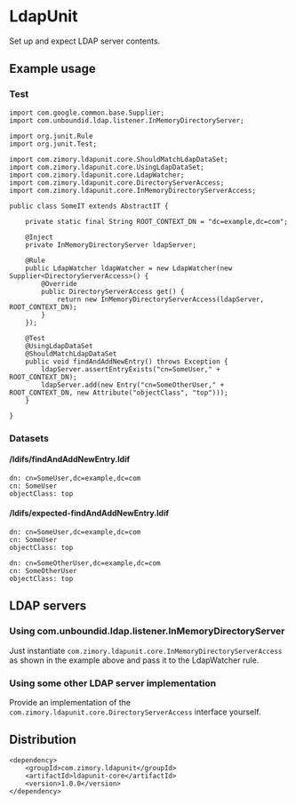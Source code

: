 # LdapUnit

Set up and expect LDAP server contents.

## Example usage

### Test
```
import com.google.common.base.Supplier;
import com.unboundid.ldap.listener.InMemoryDirectoryServer;

import org.junit.Rule
import org.junit.Test;

import com.zimory.ldapunit.core.ShouldMatchLdapDataSet;
import com.zimory.ldapunit.core.UsingLdapDataSet;
import com.zimory.ldapunit.core.LdapWatcher;
import com.zimory.ldapunit.core.DirectoryServerAccess;
import com.zimory.ldapunit.core.InMemoryDirectoryServerAccess;

public class SomeIT extends AbstractIT {

    private static final String ROOT_CONTEXT_DN = "dc=example,dc=com";

    @Inject
    private InMemoryDirectoryServer ldapServer;

    @Rule
    public LdapWatcher ldapWatcher = new LdapWatcher(new Supplier<DirectoryServerAccess>() {
        @Override
        public DirectoryServerAccess get() {
            return new InMemoryDirectoryServerAccess(ldapServer, ROOT_CONTEXT_DN);
        }
    });

    @Test
    @UsingLdapDataSet
    @ShouldMatchLdapDataSet
    public void findAndAddNewEntry() throws Exception {
        ldapServer.assertEntryExists("cn=SomeUser," + ROOT_CONTEXT_DN);
        ldapServer.add(new Entry("cn=SomeOtherUser," + ROOT_CONTEXT_DN, new Attribute("objectClass", "top")));
    }

}
```

### Datasets
#### /ldifs/findAndAddNewEntry.ldif
```
dn: cn=SomeUser,dc=example,dc=com
cn: SomeUser
objectClass: top
```
#### /ldifs/expected-findAndAddNewEntry.ldif
```
dn: cn=SomeUser,dc=example,dc=com
cn: SomeUser
objectClass: top

dn: cn=SomeOtherUser,dc=example,dc=com
cn: SomeOtherUser
objectClass: top
```
## LDAP servers

### Using com.unboundid.ldap.listener.InMemoryDirectoryServer
Just instantiate ```com.zimory.ldapunit.core.InMemoryDirectoryServerAccess``` as shown in the example above and pass it to the LdapWatcher rule.
### Using some other LDAP server implementation
Provide an implementation of the ```com.zimory.ldapunit.core.DirectoryServerAccess``` interface yourself.

## Distribution
```
<dependency>
    <groupId>com.zimory.ldapunit</groupId>
    <artifactId>ldapunit-core</artifactId>
    <version>1.0.0</version>
</dependency>
```
